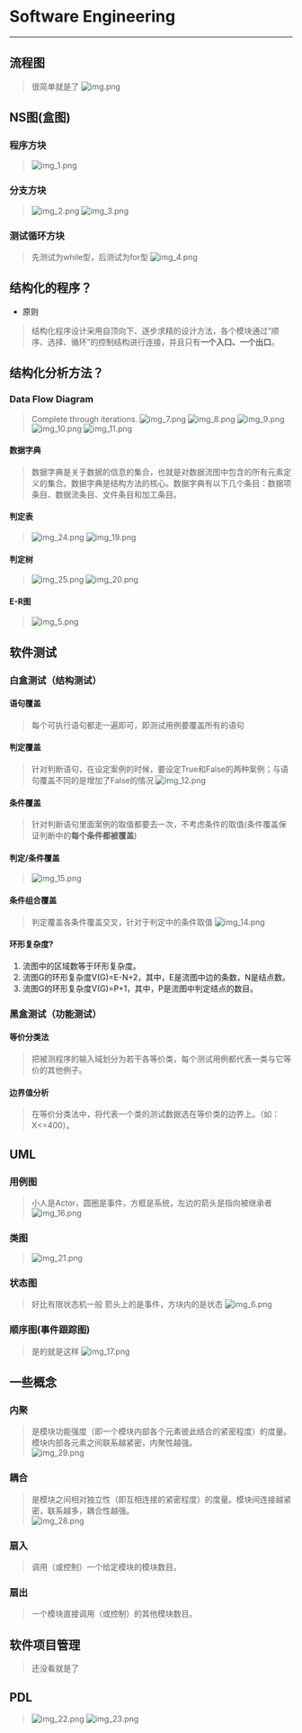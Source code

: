 # Software Engineering

***

## 流程图

> 很简单就是了
> ![img.png](img.png)

## NS图(盒图)

### 程序方块

> ![img_1.png](img_1.png)

### 分支方块

> ![img_2.png](img_2.png)
> ![img_3.png](img_3.png)

### 测试循环方块

> 先测试为while型，后测试为for型
> ![img_4.png](img_4.png)

## 结构化的程序？

- 原则

> 结构化程序设计采用自顶向下、逐步求精的设计方法，各个模块通过“顺序、选择、循环”的控制结构进行连接，并且只有**一个入口、一个出口**。

## 结构化分析方法？

### Data Flow Diagram

> Complete through iterations.
> ![img_7.png](img_7.png)
> ![img_8.png](img_8.png)
> ![img_9.png](img_9.png)
> ![img_10.png](img_10.png)
> ![img_11.png](img_11.png)

#### 数据字典

> 数据字典是关于数据的信息的集合，也就是对数据流图中包含的所有元素定义的集合。数据字典是结构方法的核心。数据字典有以下几个条目：数据项条目、数据流条目、文件条目和加工条目。

#### 判定表
> ![img_24.png](img_24.png)
> ![img_19.png](img_19.png)

#### 判定树
> ![img_25.png](img_25.png)
> ![img_20.png](img_20.png)

#### E-R图

> ![img_5.png](img_5.png)

## 软件测试

### 白盒测试（结构测试）

#### 语句覆盖

> 每个可执行语句都走一遍即可，即测试用例要覆盖所有的语句

#### 判定覆盖

> 针对判断语句，在设定案例的时候，要设定True和False的两种案例；与语句覆盖不同的是增加了False的情况
> ![img_12.png](img_12.png)

#### 条件覆盖

> 针对判断语句里面案例的取值都要去一次，不考虑条件的取值(条件覆盖保证判断中的**每个条件都被覆盖**)


#### 判定/条件覆盖

> ![img_15.png](img_15.png)

#### 条件组合覆盖

> 判定覆盖各条件覆盖交叉，针对于判定中的条件取值
> ![img_14.png](img_14.png)

#### **环形复杂度?**
1. 流图中的区域数等于环形复杂度。
2. 流图G的环形复杂度V(G)=E-N+2，其中，E是流图中边的条数，N是结点数。
3. 流图G的环形复杂度V(G)=P+1，其中，P是流图中判定结点的数目。

### 黑盒测试（功能测试）

#### 等价分类法

> 把被测程序的输入域划分为若干各等价类，每个测试用例都代表一类与它等价的其他例子。

#### 边界值分析

> 在等价分类法中，将代表一个类的测试数据选在等价类的边界上。（如：X<=400）。

## UML

### 用例图

> 小人是Actor，圆圈是事件，方框是系统，左边的箭头是指向被继承者
> ![img_16.png](img_16.png)

### 类图

> ![img_21.png](img_21.png)

### 状态图

> 好比有限状态机一般
> 箭头上的是事件，方块内的是状态
> ![img_6.png](img_6.png)

### 顺序图(事件跟踪图)

> 是的就是这样
> ![img_17.png](img_17.png)

## 一些概念

### 内聚

> 是模块功能强度（即一个模块内部各个元素彼此结合的紧密程度）的度量。模块内部各元素之间联系越紧密，内聚性越强。  
> ![img_29.png](img_29.png)
### 耦合

> 是模块之间相对独立性（即互相连接的紧密程度）的度量。模块间连接越紧密，联系越多，耦合性越强。  
> ![img_28.png](img_28.png)
### 扇入

> 调用（或控制）一个给定模块的模块数目。

### 扇出

> 一个模块直接调用（或控制）的其他模块数目。

## 软件项目管理
> 还没看就是了

## PDL
> ![img_22.png](img_22.png)
> ![img_23.png](img_23.png)


